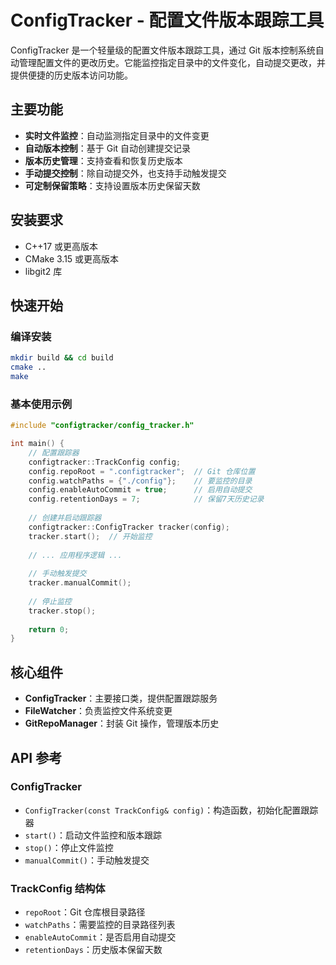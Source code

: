 # ConfigTracker - 配置文件版本跟踪工具

ConfigTracker 是一个轻量级的配置文件版本跟踪工具，通过 Git 版本控制系统自动管理配置文件的更改历史。它能监控指定目录中的文件变化，自动提交更改，并提供便捷的历史版本访问功能。

## 主要功能

- **实时文件监控**：自动监测指定目录中的文件变更
- **自动版本控制**：基于 Git 自动创建提交记录
- **版本历史管理**：支持查看和恢复历史版本
- **手动提交控制**：除自动提交外，也支持手动触发提交
- **可定制保留策略**：支持设置版本历史保留天数

## 安装要求

- C++17 或更高版本
- CMake 3.15 或更高版本
- libgit2 库

## 快速开始

### 编译安装

```bash
mkdir build && cd build
cmake ..
make
```

### 基本使用示例

```cpp
#include "configtracker/config_tracker.h"

int main() {
    // 配置跟踪器
    configtracker::TrackConfig config;
    config.repoRoot = ".configtracker";  // Git 仓库位置
    config.watchPaths = {"./config"};    // 要监控的目录
    config.enableAutoCommit = true;      // 启用自动提交
    config.retentionDays = 7;            // 保留7天历史记录
    
    // 创建并启动跟踪器
    configtracker::ConfigTracker tracker(config);
    tracker.start();  // 开始监控
    
    // ... 应用程序逻辑 ...
    
    // 手动触发提交
    tracker.manualCommit();
    
    // 停止监控
    tracker.stop();
    
    return 0;
}
```

## 核心组件

- **ConfigTracker**：主要接口类，提供配置跟踪服务
- **FileWatcher**：负责监控文件系统变更
- **GitRepoManager**：封装 Git 操作，管理版本历史

## API 参考

### ConfigTracker

- `ConfigTracker(const TrackConfig& config)`：构造函数，初始化配置跟踪器
- `start()`：启动文件监控和版本跟踪
- `stop()`：停止文件监控
- `manualCommit()`：手动触发提交

### TrackConfig 结构体

- `repoRoot`：Git 仓库根目录路径
- `watchPaths`：需要监控的目录路径列表
- `enableAutoCommit`：是否启用自动提交
- `retentionDays`：历史版本保留天数


